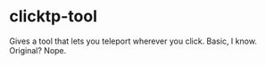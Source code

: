 # clicktp-tool
Gives a tool that lets you teleport wherever you click. Basic, I know. Original? Nope.
